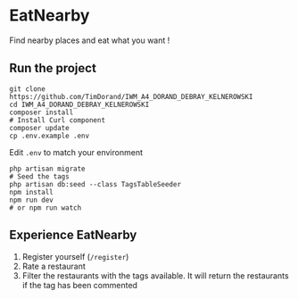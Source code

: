 # EatNearby
Find nearby places and eat what you want !


## Run the project

```
git clone https://github.com/TimDorand/IWM_A4_DORAND_DEBRAY_KELNEROWSKI
cd IWM_A4_DORAND_DEBRAY_KELNEROWSKI
composer install
# Install Curl component
composer update 
cp .env.example .env
```
Edit `.env` to match your environment

```
php artisan migrate
# Seed the tags
php artisan db:seed --class TagsTableSeeder
npm install
npm run dev
# or npm run watch

```

## Experience EatNearby

1. Register yourself (`/register`)
2. Rate a restaurant
3. Filter the restaurants with the tags available. It will return the restaurants if the tag has been commented





